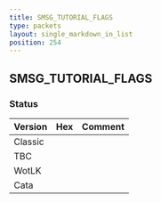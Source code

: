 ```yaml
---
title: SMSG_TUTORIAL_FLAGS
type: packets
layout: single_markdown_in_list
position: 254
---
```


## SMSG_TUTORIAL_FLAGS

### Status

Version | Hex | Comment
---------- | ---------- | ---------- 
Classic |  |  
TBC |  |  
WotLK |  |  
Cata |  |  
